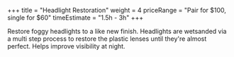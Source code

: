 +++ 
title = "Headlight Restoration" 
weight = 4
priceRange = "Pair for $100, single for $60"
timeEstimate = "1.5h - 3h"
+++

Restore foggy headlights to a like new finish. Headlights are wetsanded via a multi step process to restore the plastic lenses until they're almost perfect. Helps improve visibility at night.